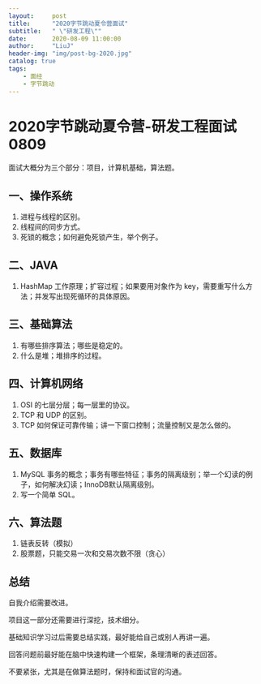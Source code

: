 ```yaml
---
layout:     post
title:      "2020字节跳动夏令营面试"
subtitle:   " \"研发工程\""
date:       2020-08-09 11:00:00
author:     "LiuJ"
header-img: "img/post-bg-2020.jpg"
catalog: true
tags:
    - 面经
    - 字节跳动
---
```


# 2020字节跳动夏令营-研发工程面试0809

面试大概分为三个部分：项目，计算机基础，算法题。

## 一、操作系统

1. 进程与线程的区别。
2. 线程间的同步方式。
3. 死锁的概念；如何避免死锁产生，举个例子。

## 二、JAVA

1. HashMap 工作原理；扩容过程；如果要用对象作为 key，需要重写什么方法；并发写出现死循环的具体原因。

## 三、基础算法

1. 有哪些排序算法；哪些是稳定的。
2. 什么是堆；堆排序的过程。

## 四、计算机网络

1. OSI 的七层分层；每一层里的协议。
2. TCP 和 UDP 的区别。
3. TCP 如何保证可靠传输；讲一下窗口控制；流量控制又是怎么做的。

## 五、数据库

1. MySQL 事务的概念；事务有哪些特征；事务的隔离级别；举一个幻读的例子，如何解决幻读；InnoDB默认隔离级别。
2. 写一个简单 SQL。

## 六、算法题

1. 链表反转（模拟）
2. 股票题，只能交易一次和交易次数不限（贪心）

## 总结

自我介绍需要改进。

项目这一部分还需要进行深挖，技术细分。

基础知识学习过后需要总结实践，最好能给自己或别人再讲一遍。

回答问题前最好能在脑中快速构建一个框架，条理清晰的表述回答。

不要紧张，尤其是在做算法题时，保持和面试官的沟通。